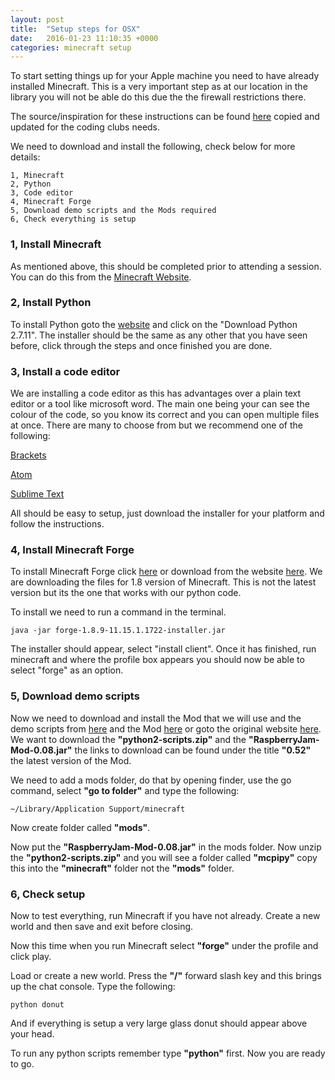 ```yaml
---
layout: post
title:  "Setup steps for OSX"
date:   2016-01-23 11:10:35 +0000
categories: minecraft setup
---
```


To start setting things up for your Apple machine you need to have already installed Minecraft. This is a very important step as at our location in the library you will not be able do this due the the firewall restrictions there.

The source/inspiration for these instructions can be found [here](http://www.instructables.com/id/Python-coding-for-Minecraft/?ALLSTEPS) copied and updated for the coding clubs needs.

We need to download and install the following, check below for more details:

	1, Minecraft
	2, Python
	3, Code editor
	4, Minecraft Forge
	5, Download demo scripts and the Mods required
	6, Check everything is setup
    
    
### 1, Install Minecraft
As mentioned above, this should be completed prior to attending a session. You can do this from the [Minecraft Website](https://minecraft.net/).


### 2, Install Python
To install Python goto the [website](https://www.python.org/downloads/) and click on the "Download Python 2.7.11". The installer should be the same as any other that you have seen before, click through the steps and once finished you are done.


### 3, Install a code editor
We are installing a code editor as this has advantages over a plain text editor or a tool like microsoft word. The main one being your can see the colour of the code, so you know its correct and you can open multiple files at once. There are many to choose from but we recommend one of the following:

[Brackets](http://brackets.io/)

[Atom](https://atom.io/)

[Sublime Text](http://www.sublimetext.com/)

All should be easy to setup, just download the installer for your platform and follow the instructions.


### 4, Install Minecraft Forge
To install Minecraft Forge click [here](/files/forge-1.8.9-11.15.1.1722-installer) or download from the website [here](http://files.minecraftforge.net/). We are downloading the files for 1.8 version of Minecraft. This is not the latest version but its the one that works with our python code. 

To install we need to run a command in the terminal.

    java -jar forge-1.8.9-11.15.1.1722-installer.jar
    
The installer should appear, select "install client". Once it has finished, run minecraft and where the profile box appears you should now be able to select "forge" as an option.


### 5, Download demo scripts
Now we need to download and install the Mod that we will use and the demo scripts from [here](/files/python2-scripts.zip) and the Mod [here](/files/RaspberryJamMod.jar) or goto the original website [here](https://github.com/arpruss/raspberryjammod/releases). We want to download the **"python2-scripts.zip"** and the **"RaspberryJam-Mod-0.08.jar"** the links to download can be found under the title **"0.52"** the latest version of the Mod.

We need to add a mods folder, do that by opening finder, use the go command, select **"go to folder"** and type the following:

	~/Library/Application Support/minecraft

Now create folder called **"mods"**.

Now put the **"RaspberryJam-Mod-0.08.jar"** in the mods folder. Now unzip the **"python2-scripts.zip"** and you will see a folder called **"mcpipy"** copy this into the **"minecraft"** folder not the **"mods"** folder.


### 6, Check setup
Now to test everything, run Minecraft if you have not already. Create a new world and then save and exit before closing.

Now this time when you run Minecraft select **"forge"** under the profile and click play.

Load or create a new world. Press the **"/"** forward slash key and this brings up the chat console. Type the following:

	python donut

And if everything is setup a very large glass donut should appear above your head.

To run any python scripts remember type **"python"** first. Now you are ready to go.


